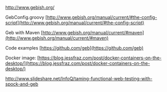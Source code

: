 http://www.gebish.org/

GebConfig.groovy
[http://www.gebish.org/manual/current/#the-config-script](http://www.gebish.org/manual/current/#the-config-script)

Geb with Maven
[http://www.gebish.org/manual/current/#maven](http://www.gebish.org/manual/current/#maven)

Code examples
[https://github.com/geb](https://github.com/geb)

Docker image:
[https://blog.jessfraz.com/post/docker-containers-on-the-desktop/](https://blog.jessfraz.com/post/docker-containers-on-the-desktop/)

http://www.slideshare.net/InfoQ/taming-functional-web-testing-with-spock-and-geb
